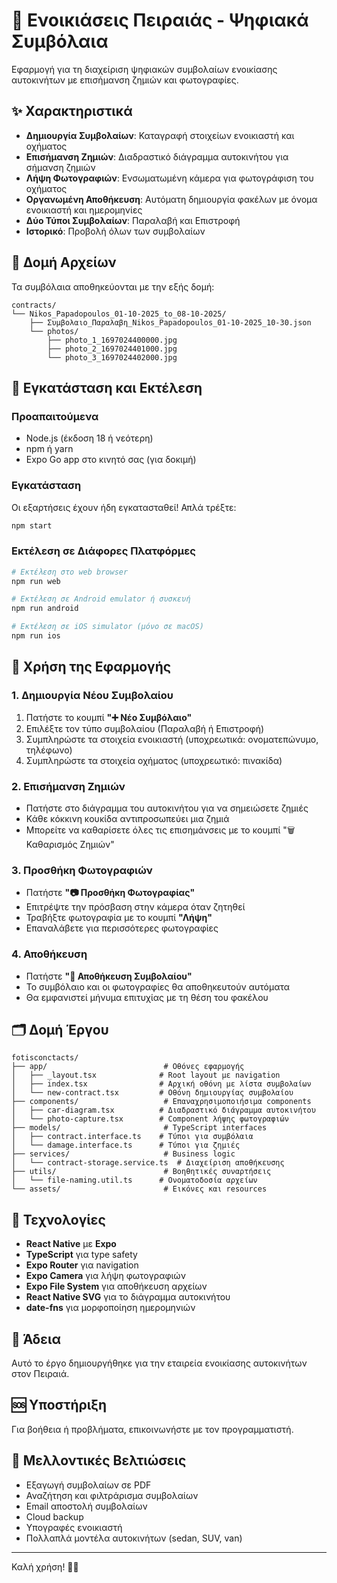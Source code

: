 # 🚗 Ενοικιάσεις Πειραιάς - Ψηφιακά Συμβόλαια

Εφαρμογή για τη διαχείριση ψηφιακών συμβολαίων ενοικίασης αυτοκινήτων με επισήμανση ζημιών και φωτογραφίες.

## ✨ Χαρακτηριστικά

- **Δημιουργία Συμβολαίων**: Καταγραφή στοιχείων ενοικιαστή και οχήματος
- **Επισήμανση Ζημιών**: Διαδραστικό διάγραμμα αυτοκινήτου για σήμανση ζημιών
- **Λήψη Φωτογραφιών**: Ενσωματωμένη κάμερα για φωτογράφιση του οχήματος
- **Οργανωμένη Αποθήκευση**: Αυτόματη δημιουργία φακέλων με όνομα ενοικιαστή και ημερομηνίες
- **Δύο Τύποι Συμβολαίων**: Παραλαβή και Επιστροφή
- **Ιστορικό**: Προβολή όλων των συμβολαίων

## 📁 Δομή Αρχείων

Τα συμβόλαια αποθηκεύονται με την εξής δομή:

```
contracts/
└── Nikos_Papadopoulos_01-10-2025_to_08-10-2025/
    ├── Συμβολαιο_Παραλαβη_Nikos_Papadopoulos_01-10-2025_10-30.json
    └── photos/
        ├── photo_1_1697024400000.jpg
        ├── photo_2_1697024401000.jpg
        └── photo_3_1697024402000.jpg
```

## 🚀 Εγκατάσταση και Εκτέλεση

### Προαπαιτούμενα

- Node.js (έκδοση 18 ή νεότερη)
- npm ή yarn
- Expo Go app στο κινητό σας (για δοκιμή)

### Εγκατάσταση

Οι εξαρτήσεις έχουν ήδη εγκατασταθεί! Απλά τρέξτε:

```bash
npm start
```

### Εκτέλεση σε Διάφορες Πλατφόρμες

```bash
# Εκτέλεση στο web browser
npm run web

# Εκτέλεση σε Android emulator ή συσκευή
npm run android

# Εκτέλεση σε iOS simulator (μόνο σε macOS)
npm run ios
```

## 📱 Χρήση της Εφαρμογής

### 1. Δημιουργία Νέου Συμβολαίου

1. Πατήστε το κουμπί **"➕ Νέο Συμβόλαιο"**
2. Επιλέξτε τον τύπο συμβολαίου (Παραλαβή ή Επιστροφή)
3. Συμπληρώστε τα στοιχεία ενοικιαστή (υποχρεωτικά: ονοματεπώνυμο, τηλέφωνο)
4. Συμπληρώστε τα στοιχεία οχήματος (υποχρεωτικό: πινακίδα)

### 2. Επισήμανση Ζημιών

- Πατήστε στο διάγραμμα του αυτοκινήτου για να σημειώσετε ζημιές
- Κάθε κόκκινη κουκίδα αντιπροσωπεύει μια ζημιά
- Μπορείτε να καθαρίσετε όλες τις επισημάνσεις με το κουμπί "🗑️ Καθαρισμός Ζημιών"

### 3. Προσθήκη Φωτογραφιών

- Πατήστε **"📷 Προσθήκη Φωτογραφίας"**
- Επιτρέψτε την πρόσβαση στην κάμερα όταν ζητηθεί
- Τραβήξτε φωτογραφία με το κουμπί **"Λήψη"**
- Επαναλάβετε για περισσότερες φωτογραφίες

### 4. Αποθήκευση

- Πατήστε **"💾 Αποθήκευση Συμβολαίου"**
- Το συμβόλαιο και οι φωτογραφίες θα αποθηκευτούν αυτόματα
- Θα εμφανιστεί μήνυμα επιτυχίας με τη θέση του φακέλου

## 🗂️ Δομή Έργου

```
fotisconctacts/
├── app/                          # Οθόνες εφαρμογής
│   ├── _layout.tsx              # Root layout με navigation
│   ├── index.tsx                # Αρχική οθόνη με λίστα συμβολαίων
│   └── new-contract.tsx         # Οθόνη δημιουργίας συμβολαίου
├── components/                   # Επαναχρησιμοποιήσιμα components
│   ├── car-diagram.tsx          # Διαδραστικό διάγραμμα αυτοκινήτου
│   └── photo-capture.tsx        # Component λήψης φωτογραφιών
├── models/                       # TypeScript interfaces
│   ├── contract.interface.ts    # Τύποι για συμβόλαια
│   └── damage.interface.ts      # Τύποι για ζημιές
├── services/                     # Business logic
│   └── contract-storage.service.ts  # Διαχείριση αποθήκευσης
├── utils/                        # Βοηθητικές συναρτήσεις
│   └── file-naming.util.ts      # Ονοματοδοσία αρχείων
└── assets/                       # Εικόνες και resources

```

## 🔧 Τεχνολογίες

- **React Native** με **Expo**
- **TypeScript** για type safety
- **Expo Router** για navigation
- **Expo Camera** για λήψη φωτογραφιών
- **Expo File System** για αποθήκευση αρχείων
- **React Native SVG** για το διάγραμμα αυτοκινήτου
- **date-fns** για μορφοποίηση ημερομηνιών

## 📄 Άδεια

Αυτό το έργο δημιουργήθηκε για την εταιρεία ενοικίασης αυτοκινήτων στον Πειραιά.

## 🆘 Υποστήριξη

Για βοήθεια ή προβλήματα, επικοινωνήστε με τον προγραμματιστή.

## 🔄 Μελλοντικές Βελτιώσεις

- Εξαγωγή συμβολαίων σε PDF
- Αναζήτηση και φιλτράρισμα συμβολαίων
- Email αποστολή συμβολαίων
- Cloud backup
- Υπογραφές ενοικιαστή
- Πολλαπλά μοντέλα αυτοκινήτων (sedan, SUV, van)

---

Καλή χρήση! 🚗💨

